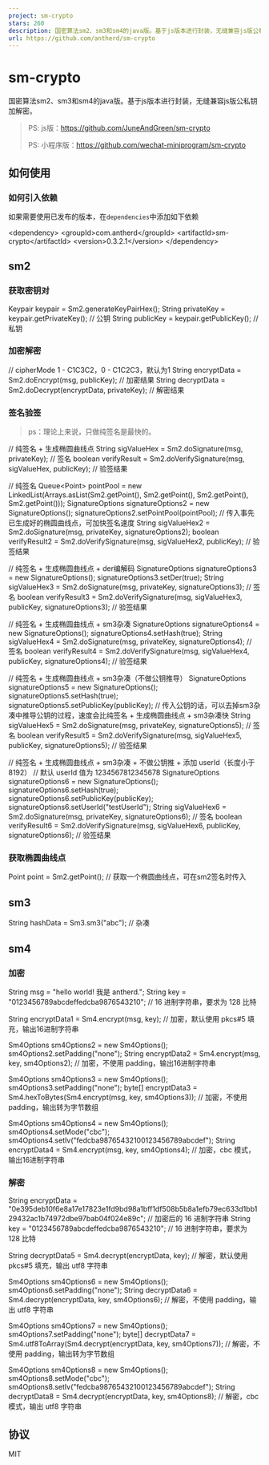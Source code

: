 ```yaml
---
project: sm-crypto
stars: 260
description: 国密算法sm2、sm3和sm4的java版。基于js版本进行封装，无缝兼容js版公私钥加解密。
url: https://github.com/antherd/sm-crypto
---
```


sm-crypto
=========

国密算法sm2、sm3和sm4的java版。基于js版本进行封装，无缝兼容js版公私钥加解密。

> PS: js版：https://github.com/JuneAndGreen/sm-crypto
> 
> PS: 小程序版：https://github.com/wechat-miniprogram/sm-crypto

如何使用
----

### 如何引入依赖

如果需要使用已发布的版本，在`dependencies`中添加如下依赖

<dependency\>
    <groupId\>com.antherd</groupId\>
    <artifactId\>sm-crypto</artifactId\>
    <version\>0.3.2.1</version\>
</dependency\>

sm2
---

### 获取密钥对

Keypair keypair = Sm2.generateKeyPairHex();
String privateKey = keypair.getPrivateKey(); // 公钥
String publicKey = keypair.getPublicKey(); // 私钥

### 加密解密

// cipherMode 1 - C1C3C2，0 - C1C2C3，默认为1
String encryptData = Sm2.doEncrypt(msg, publicKey); // 加密结果
String decryptData = Sm2.doDecrypt(encryptData, privateKey); // 解密结果

### 签名验签

> ps：理论上来说，只做纯签名是最快的。

// 纯签名 + 生成椭圆曲线点
String sigValueHex = Sm2.doSignature(msg, privateKey); // 签名
boolean verifyResult = Sm2.doVerifySignature(msg, sigValueHex, publicKey); // 验签结果

// 纯签名
Queue<Point\> pointPool = new LinkedList(Arrays.asList(Sm2.getPoint(), Sm2.getPoint(), Sm2.getPoint(), Sm2.getPoint()));
SignatureOptions signatureOptions2 = new SignatureOptions();
signatureOptions2.setPointPool(pointPool); // 传入事先已生成好的椭圆曲线点，可加快签名速度
String sigValueHex2 = Sm2.doSignature(msg, privateKey, signatureOptions2);
boolean verifyResult2 = Sm2.doVerifySignature(msg, sigValueHex2, publicKey); // 验签结果

// 纯签名 + 生成椭圆曲线点 + der编解码
SignatureOptions signatureOptions3 = new SignatureOptions();
signatureOptions3.setDer(true);
String sigValueHex3 = Sm2.doSignature(msg, privateKey, signatureOptions3); // 签名
boolean verifyResult3 = Sm2.doVerifySignature(msg, sigValueHex3, publicKey, signatureOptions3); // 验签结果

// 纯签名 + 生成椭圆曲线点 + sm3杂凑
SignatureOptions signatureOptions4 = new SignatureOptions();
signatureOptions4.setHash(true);
String sigValueHex4 = Sm2.doSignature(msg, privateKey, signatureOptions4); // 签名
boolean verifyResult4 = Sm2.doVerifySignature(msg, sigValueHex4, publicKey, signatureOptions4); // 验签结果

// 纯签名 + 生成椭圆曲线点 + sm3杂凑（不做公钥推导）
SignatureOptions signatureOptions5 = new SignatureOptions();
signatureOptions5.setHash(true);
signatureOptions5.setPublicKey(publicKey); // 传入公钥的话，可以去掉sm3杂凑中推导公钥的过程，速度会比纯签名 + 生成椭圆曲线点 + sm3杂凑快
String sigValueHex5 = Sm2.doSignature(msg, privateKey, signatureOptions5); // 签名
boolean verifyResult5 = Sm2.doVerifySignature(msg, sigValueHex5, publicKey, signatureOptions5); // 验签结果

// 纯签名 + 生成椭圆曲线点 + sm3杂凑 + 不做公钥推 + 添加 userId（长度小于 8192）
// 默认 userId 值为 1234567812345678
SignatureOptions signatureOptions6 = new SignatureOptions();
signatureOptions6.setHash(true);
signatureOptions6.setPublicKey(publicKey);
signatureOptions6.setUserId("testUserId");
String sigValueHex6 = Sm2.doSignature(msg, privateKey, signatureOptions6); // 签名
boolean verifyResult6 = Sm2.doVerifySignature(msg, sigValueHex6, publicKey, signatureOptions6); // 验签结果

### 获取椭圆曲线点

Point point = Sm2.getPoint(); // 获取一个椭圆曲线点，可在sm2签名时传入

sm3
---

String hashData = Sm3.sm3("abc"); // 杂凑

sm4
---

### 加密

String msg = "hello world! 我是 antherd.";
String key = "0123456789abcdeffedcba9876543210"; // 16 进制字符串，要求为 128 比特

String encryptData1 = Sm4.encrypt(msg, key); // 加密，默认使用 pkcs#5 填充，输出16进制字符串

Sm4Options sm4Options2 = new Sm4Options();
sm4Options2.setPadding("none");
String encryptData2 = Sm4.encrypt(msg, key, sm4Options2); // 加密，不使用 padding，输出16进制字符串

Sm4Options sm4Options3 = new Sm4Options();
sm4Options3.setPadding("none");
byte\[\] encryptData3 = Sm4.hexToBytes(Sm4.encrypt(msg, key, sm4Options3)); // 加密，不使用 padding，输出转为字节数组

Sm4Options sm4Options4 = new Sm4Options();
sm4Options4.setMode("cbc");
sm4Options4.setIv("fedcba98765432100123456789abcdef");
String encryptData4 = Sm4.encrypt(msg, key, sm4Options4); // 加密，cbc 模式，输出16进制字符串

### 解密

String encryptData = "0e395deb10f6e8a17e17823e1fd9bd98a1bff1df508b5b8a1efb79ec633d1bb129432ac1b74972dbe97bab04f024e89c"; // 加密后的 16 进制字符串
String key = "0123456789abcdeffedcba9876543210"; // 16 进制字符串，要求为 128 比特

String decryptData5 = Sm4.decrypt(encryptData, key); // 解密，默认使用 pkcs#5 填充，输出 utf8 字符串

Sm4Options sm4Options6 = new Sm4Options();
sm4Options6.setPadding("none");
String decryptData6 = Sm4.decrypt(encryptData, key, sm4Options6); // 解密，不使用 padding，输出 utf8 字符串

Sm4Options sm4Options7 = new Sm4Options();
sm4Options7.setPadding("none");
byte\[\] decryptData7 = Sm4.utf8ToArray(Sm4.decrypt(encryptData, key, sm4Options7)); // 解密，不使用 padding，输出转为字节数组

Sm4Options sm4Options8 = new Sm4Options();
sm4Options8.setMode("cbc");
sm4Options8.setIv("fedcba98765432100123456789abcdef");
String decryptData8 = Sm4.decrypt(encryptData, key, sm4Options8); // 解密，cbc 模式，输出 utf8 字符串

协议
--

MIT

